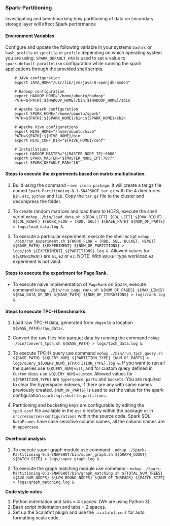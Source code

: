 ### Spark-Partitioning

Investigating and benchmarking how partitioning of data on secondary storage layer will affect Spark performance

#### Environment Variables

Configure and update the following variable in your systems `bashrc` or `bash_profile` 
or `zprofile` or `profile` depending on which operating system you are using. 
`SPARK_DEFAULT_PAR` is used to set a value to `spark.default.parallelism` configuration 
while running the spark applications through the provided shell scripts.

        # JAVA configuration
        export JAVA_HOM="/usr/lib/jvm/java-8-openjdk-amd64"
        
        # Hadoop configuration
        export HADOOP_HOME="/home/ubuntu/hadoop"
        PATH=${PATH}:${HADOOP_HOME}/bin:${HADOOP_HOME}/sbin
        
        # Apache Spark configuration
        export SPARK_HOME="/home/ubuntu/spark"
        PATH=${PATH}:${SPARK_HOME}/bin:${SPARK_HOME}/sbin
        
        # Apache Hive configurations
        export HIVE_HOME="/home/ubuntu/hive"
        PATH=${PATH}:${HIVE_HOME}/bin
        export HIVE_CONF_DIR="${HIVE_HOME}/conf"
        
        # Installations 
        export HADOOP_MASTER="${MASTER_NODE_IP}:9000"
        export SPARK_MASTER="${MASTER_NODE_IP}:7077"
        export SPARK_DEFAULT_PAR="16"

#### Steps to execute the experiments based on matrix multiplication.

1. Build using the command - `mvn clean package`. It will create a tar.gz file 
named `Spark-Partitioning-0.1-SNAPSHOT.tar.gz` with the 4 directories `bin`, `etc`, `python` and `lib`.
Copy the `tar.gz` file to the cluster and decompress the folder.

2. To create random matrices and load them to HDFS, execute the shell script 
`nohup ./bin/load_data.sh ${ROW_LEFT} {COL_LEFT} ${ROW_RIGHT} ${COL_RIGHT} ${WORK_FLOW = (RDD, SQL)} ${BASE_PATH} ${NUM_OF_PARTS} > logs/load_data.log &`.

3. To execute a particular experiment, execute the shell script 
`nohup ./bin/run_experiment.sh ${WORK_FLOW = (RDD, SQL, BUCKET, HIVE)} ${BASE_PATH} ${EXPERIMENT} ${NUM_OF_PARTITIONS} > logs/job_${EXPERIMENT}_${PARTITIONS}.log &`.
Allowed values for `${EXPERIMENT}` are `e1`, `e2` or `e3`. NOTE: With `BUCKET` type workload `e3` experiment is not valid.

#### Steps to execute the experiment for Page Rank.

* To execute naive implementation of `PageRank` on Spark, execute command
 `nohup ./bin/run_page_rank.sh ${NUM_OF_PAGES} ${MAX_LINKS} ${RAW_DATA_OP_NM} ${BASE_PATH} ${NUM_OF_ITERATIONS} > logs/rank.log &`.

#### Steps to execute TPC-H benchmarks.

1. Load raw TPC-H data, generated from `dbgen` to a location `${BASE_PATH}/raw_data/`.

2. Convert the raw files into parquet data by running the command 
`nohup ./bin/convert_tpch.sh ${BASE_PATH} > logs/tpch_data.log &`.

3. To execute TPC-H query use command 
`nohup ./bin/run_tpch_query.sh ${BASE_PATH} ${QUERY_NUM} ${PARTITION_TYPE} {NUM_OF_PARTS} > logs/query_${QUERY_NUM}_${PARTITION_TYPE}.log &`. 
If you want to run all the queries use `${QUERY_NUM}=all`, and for custom query defined 
in `Custom` class use `${QUERY_NUM}=custom`. Allowed values for `${PARTITION_TYPE}` 
are `hyperspace`, `parts` and `buckets`. You are required to clear the hyperspace indexes, if there are any with same names previously created.
`{NUM_OF_PARTS}` is used to set the value for the spark configuration `spark.sql.shuffle.partitions`.

4. Partitioning and bucketing keys are configurable by editing the `tpch.conf` file available
in the `etc` directory within the package or in `src/resources/configurations` within the source code.
Spark SQL `DataFrames` have case sensitive column names, all the column names are in `uppercase`.
 
#### Overhead analysis

1. To execute super graph module use command -
`nohup ./Spark-Partitioning-0.1-SNAPSHOT/bin/super_graph.sh ${GRAPH_COUNT} ${BATCH_SIZE} > logs/super_graph.log &`

2. To execute the graph matching module use command - 
`nohup ./Spark-Partitioning-0.1-SNAPSHOT/bin/graph_matching.sh ${TOTAL_NUM_TREES} ${AVG_NUM_NODES} ${LOW_BOUND_NODES} ${NUM_OF_THREADS} ${BATCH_SIZE} > logs/qraph_matching.log &`

**Code style notes**
1. Python indentation and tabs = 4 spaces. (We are using Python 3)
2. Bash script indentation and tabs = 2 spaces.
3. Set up the Scalafmt plugin and use the `.scalafmt.conf` for auto formatting scala code.